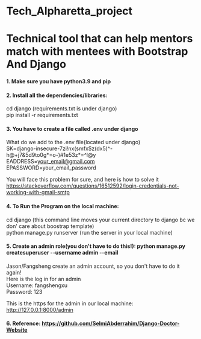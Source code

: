 # Tech_Alpharetta_project

# Technical tool that can help mentors match with mentees with Bootstrap And Django

#### 1. Make sure you have python3.9 and pip

#### 2. Install all the dependencies/libraries:

cd django (requirements.txt is under django)<br>
pip install -r requirements.txt <br>

#### 3. You have to create a file called .env under django

What do we add to the .env file(located under django) <br>
SK=django-insecure-7zi!nx(smfx$z(dx5)^-h@+j7&5d9to0g*=o-)#1e53z*=^l@y <br>
EADDRESS=your_email@gmail.com <br>
EPASSWORD=your_email_password <br>

You will face this problem for sure, and here is how to solve it <br>
https://stackoverflow.com/questions/16512592/login-credentials-not-working-with-gmail-smtp <br>

#### 4. To Run the Program on the local machine:

cd django (this command line moves your current directory to django bc we don' care about boostrap template)<br>
python manage.py runserver (run the server in your local machine)<br>

#### 5. Create an admin role(you don't have to do this!): python manage.py createsuperuser --username admin --email

Jason/Fangsheng create an admin account, so you don't have to do it again! <br>
Here is the log in for an admin <br>
Username: fangshengxu <br>
Password: 123 <br>

This is the https for the admin in our local machine: http://127.0.0.1:8000/admin <br>

#### 6. Reference: https://github.com/SelmiAbderrahim/Django-Doctor-Website

